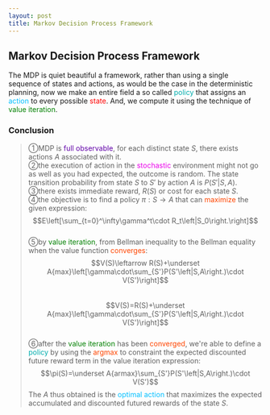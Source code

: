 ```yaml
---
layout: post
title: Markov Decision Process Framework
---
```


## Markov Decision Process Framework

<p class="message">
The MDP is quiet beautiful a framework, rather than using a single sequence of states and actions, as would be the case in the deterministic planning, now we make an entire field a so called <font color="#00ADAD">policy</font> that assigns an <font color="DeepSkyBlue">action</font> to every possible <font color="Red">state</font>.  And, we compute it using the technique of <font color="Green">value iteration</font>.
</p>

### Conclusion
>&#10112;MDP is <font color="#6100A8">full observable</font>, for each distinct state $S$, there exists actions $A$ associated with it.  
>&#10113;the execution of action in the <font color="#EB00EB">stochastic</font> environment might not go as well as you had expected, the outcome is random.  The state transition probability from state $S$ to $S'$ by action $A$ is $P(S'\left|S,A\right.)$.  
>&#10114;there exists immediate reward, $R(S)$ or cost for each state $S$.  
>&#10115;the objective is to find a policy $\pi:S\rightarrow A$ that can <font color="OrangeRed">maximize</font> the given expression:  
$$E\left[\sum_{t=0}^\infty\gamma^t\cdot R_t\left|S_0\right.\right]$$  
>&#10116;by <font color="Green">value iteration</font>, from Bellman inequality to the Bellman equality when the value function <font color="OrangeRed">converges</font>:  
$$V(S)\leftarrow R(S)+\underset A{max}\left[\gamma\cdot\sum_{S'}P(S'\left|S,A\right.)\cdot V(S')\right]$$  
$$V(S)=R(S)+\underset A{max}\left[\gamma\cdot\sum_{S'}P(S'\left|S,A\right.)\cdot V(S')\right]$$  
>&#10117;after the <font color="Green">value iteration</font> has been <font color="OrangeRed">converged</font>, we're able to define a <font color="#00ADAD">policy</font> by using the <font color="OrangeRed">argmax</font> to constraint the expected discounted future reward term in the value iteration expression:  
$$\pi(S)=\underset A{armax}\sum_{S'}P(S'\left|S,A\right.)\cdot V(S')$$
>The $A$ thus obtained is the <font color="DeepSkyBlue">optimal action</font> that maximizes the expected accumulated and discounted futured rewards of the state $S$.   

<!-- Notes -->
<!-- <font color="OrangeRed">items, verb, to make it the focus</font> -->
<!-- <font color="Green">value iteration</font> -->
<!-- <font color="#00ADAD">policy</font> -->
<!-- <font color="#6100A8">full observable</font> -->
<!-- <font color="#FFAC12">partial observable</font> -->
<!-- <font color="#EB00EB">stochastic</font> -->
<!-- <font color="#8400E6">state transition</font> -->
<!-- <font color="#D600D6">discount factor gamma $\gamma$</font> -->
<!-- <font color="DeepSkyBlue">optimal action</font> -->
<!-- <font color="red">value of a state</font> -->
<!-- <font color="#D600D6">$V(S)$</font> -->
<!-- <font color="#9300FF">immediate reward R(S)</font> -->
<!-- <font color="#C20000">positive conclusion, finding</font> -->
<!-- <font color="green">negative conclusion, finding</font> -->
